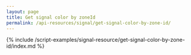 ```yaml
---
layout: page
title: Get signal color by zoneId
permalink: /api-resources/signal/get-signal-color-by-zone-id/
---
```


<!-- {% include api_transition_header.html %} -->

{% include /script-examples/signal-resource/get-signal-color-by-zone-id/index.md %}
